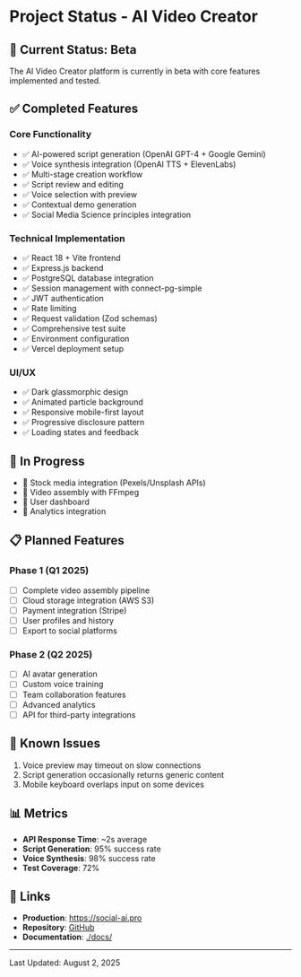 # Project Status - AI Video Creator

## 🚀 Current Status: Beta

The AI Video Creator platform is currently in beta with core features implemented and tested.

## ✅ Completed Features

### Core Functionality
- ✅ AI-powered script generation (OpenAI GPT-4 + Google Gemini)
- ✅ Voice synthesis integration (OpenAI TTS + ElevenLabs)
- ✅ Multi-stage creation workflow
- ✅ Script review and editing
- ✅ Voice selection with preview
- ✅ Contextual demo generation
- ✅ Social Media Science principles integration

### Technical Implementation
- ✅ React 18 + Vite frontend
- ✅ Express.js backend
- ✅ PostgreSQL database integration
- ✅ Session management with connect-pg-simple
- ✅ JWT authentication
- ✅ Rate limiting
- ✅ Request validation (Zod schemas)
- ✅ Comprehensive test suite
- ✅ Environment configuration
- ✅ Vercel deployment setup

### UI/UX
- ✅ Dark glassmorphic design
- ✅ Animated particle background
- ✅ Responsive mobile-first layout
- ✅ Progressive disclosure pattern
- ✅ Loading states and feedback

## 🚧 In Progress

- 🔄 Stock media integration (Pexels/Unsplash APIs)
- 🔄 Video assembly with FFmpeg
- 🔄 User dashboard
- 🔄 Analytics integration

## 📋 Planned Features

### Phase 1 (Q1 2025)
- [ ] Complete video assembly pipeline
- [ ] Cloud storage integration (AWS S3)
- [ ] Payment integration (Stripe)
- [ ] User profiles and history
- [ ] Export to social platforms

### Phase 2 (Q2 2025)
- [ ] AI avatar generation
- [ ] Custom voice training
- [ ] Team collaboration features
- [ ] Advanced analytics
- [ ] API for third-party integrations

## 🐛 Known Issues

1. Voice preview may timeout on slow connections
2. Script generation occasionally returns generic content
3. Mobile keyboard overlaps input on some devices

## 📊 Metrics

- **API Response Time**: ~2s average
- **Script Generation**: 95% success rate
- **Voice Synthesis**: 98% success rate
- **Test Coverage**: 72%

## 🔗 Links

- **Production**: https://social-ai.pro
- **Repository**: [GitHub](https://github.com/leolech14/social-ai-pro)
- **Documentation**: [./docs/](./docs/)

---

Last Updated: August 2, 2025